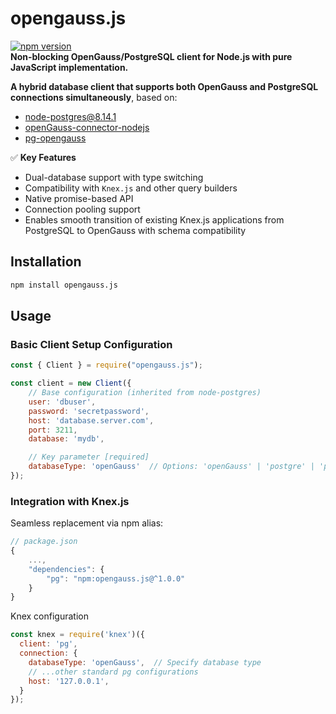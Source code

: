 # opengauss.js

[![npm version](https://img.shields.io/npm/v/opengauss.js.svg)](https://www.npmjs.com/package/opengauss.js)  
**Non-blocking OpenGauss/PostgreSQL client for Node.js with pure JavaScript implementation.**

**A hybrid database client that supports both OpenGauss and PostgreSQL connections simultaneously**, based on:
- [node-postgres@8.14.1](https://github.com/brianc/node-postgres)
- [openGauss-connector-nodejs](https://github.com/opengauss-mirror/openGauss-connector-nodejs)
- [pg-opengauss](https://github.com/whyour/pg-opengauss)

✅ ​**Key Features**  
- Dual-database support with type switching
- Compatibility with `Knex.js` and other query builders
- Native promise-based API
- Connection pooling support
- Enables smooth transition of existing Knex.js applications from PostgreSQL to OpenGauss with schema compatibility

## Installation
```bash
npm install opengauss.js
```

## Usage

### Basic Client Setup Configuration
```javascript
const { Client } = require("opengauss.js");

const client = new Client({
    // Base configuration (inherited from node-postgres)
    user: 'dbuser',
    password: 'secretpassword',
    host: 'database.server.com',
    port: 3211,
    database: 'mydb',

    // Key parameter [required]
    databaseType: 'openGauss'  // Options: 'openGauss' | 'postgre' | 'pg' (Default: 'openGauss')
});
```

### Integration with Knex.js
Seamless replacement via npm alias:
```javascript
// package.json
{
    ...,
    "dependencies": {
        "pg": "npm:opengauss.js@^1.0.0"
    }
}
```

Knex configuration
```javascript
const knex = require('knex')({
  client: 'pg',
  connection: {
    databaseType: 'openGauss',  // Specify database type
    // ...other standard pg configurations
    host: '127.0.0.1',
  }
});
```


